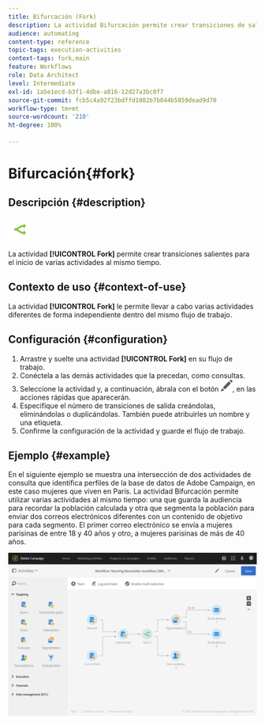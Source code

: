 ```yaml
---
title: Bifurcación (Fork)
description: La actividad Bifurcación permite crear transiciones de salida para el inicio de varias actividades al mismo tiempo.
audience: automating
content-type: reference
topic-tags: execution-activities
context-tags: fork,main
feature: Workflows
role: Data Architect
level: Intermediate
exl-id: 1a5e1ecd-b3f1-4dbe-a816-12d27a3bc0f7
source-git-commit: fcb5c4a92f23bdffd1082b7b044b5859dead9d70
workflow-type: tm+mt
source-wordcount: '210'
ht-degree: 100%

---
```


# Bifurcación{#fork}

## Descripción {#description}

![](assets/fork.png)

La actividad **[!UICONTROL Fork]** permite crear transiciones salientes para el inicio de varias actividades al mismo tiempo.

## Contexto de uso {#context-of-use}

La actividad **[!UICONTROL Fork]** le permite llevar a cabo varias actividades diferentes de forma independiente dentro del mismo flujo de trabajo.

## Configuración {#configuration}

1. Arrastre y suelte una actividad **[!UICONTROL Fork]** en su flujo de trabajo.
1. Conéctela a las demás actividades que la precedan, como consultas.
1. Seleccione la actividad y, a continuación, ábrala con el botón ![](assets/edit_darkgrey-24px.png), en las acciones rápidas que aparecerán.
1. Especifique el número de transiciones de salida creándolas, eliminándolas o duplicándolas. También puede atribuirles un nombre y una etiqueta.
1. Confirme la configuración de la actividad y guarde el flujo de trabajo.

## Ejemplo {#example}

En el siguiente ejemplo se muestra una intersección de dos actividades de consulta que identifica perfiles de la base de datos de Adobe Campaign, en este caso mujeres que viven en París. La actividad Bifurcación permite utilizar varias actividades al mismo tiempo: una que guarda la audiencia para recordar la población calculada y otra que segmenta la población para enviar dos correos electrónicos diferentes con un contenido de objetivo para cada segmento. El primer correo electrónico se envía a mujeres parisinas de entre 18 y 40 años y otro, a mujeres parisinas de más de 40 años.

![](assets/wkf_fork_example.png)
